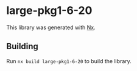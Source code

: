 # large-pkg1-6-20

This library was generated with [Nx](https://nx.dev).

## Building

Run `nx build large-pkg1-6-20` to build the library.
